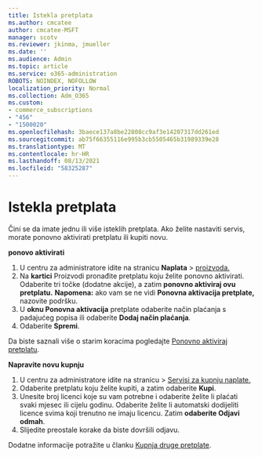 ```yaml
---
title: Istekla pretplata
ms.author: cmcatee
author: cmcatee-MSFT
manager: scotv
ms.reviewer: jkinma, jmueller
ms.date: ''
ms.audience: Admin
ms.topic: article
ms.service: o365-administration
ROBOTS: NOINDEX, NOFOLLOW
localization_priority: Normal
ms.collection: Adm_O365
ms.custom:
- commerce_subscriptions
- "456"
- "1500020"
ms.openlocfilehash: 3baece137a8be22808cc9af3e14207317dd261ed
ms.sourcegitcommit: ab75f66355116e995b3cb5505465b31989339e28
ms.translationtype: MT
ms.contentlocale: hr-HR
ms.lasthandoff: 08/13/2021
ms.locfileid: "58325287"
---
```

# <a name="expired-subscription"></a>Istekla pretplata

Čini se da imate jednu ili više isteklih pretplata. Ako želite nastaviti servis, morate ponovno aktivirati pretplatu ili kupiti novu.
  
**ponovo aktivirati**
  
1. U centru za administratore idite na stranicu **Naplata** \> [proizvoda.](https://go.microsoft.com/fwlink/p/?linkid=842054)
2. Na **kartici** Proizvodi pronađite pretplatu koju želite ponovno aktivirati. Odaberite tri točke (dodatne akcije), a zatim **ponovno aktiviraj ovu pretplatu.**
    **Napomena:** ako vam se ne vidi **Ponovna aktivacija pretplate,** nazovite podršku.
3. U **oknu Ponovna aktivacija** pretplate odaberite način plaćanja s padajućeg popisa ili odaberite **Dodaj način plaćanja**.
4. Odaberite **Spremi**.

Da biste saznali više o starim koracima pogledajte [Ponovno aktiviraj pretplatu](https://docs.microsoft.com/microsoft-365/commerce/subscriptions/reactivate-your-subscription).

**Napravite novu kupnju**
  
1. U centru za administratore  idite na stranicu \> [Servisi za kupnju naplate.](https://go.microsoft.com/fwlink/p/?linkid=868433)
2. Odaberite pretplatu koju želite kupiti, a zatim odaberite **Kupi**.
3. Unesite broj licenci koje su vam potrebne i odaberite želite li plaćati svaki mjesec ili cijelu godinu. Odaberite želite li automatski dodijeliti licence svima koji trenutno ne imaju licencu. Zatim **odaberite Odjavi odmah**.
4. Slijedite preostale korake da biste dovršili odjavu.

Dodatne informacije potražite u članku [Kupnja druge pretplate](https://docs.microsoft.com/microsoft-365/commerce/buy-another-subscription).